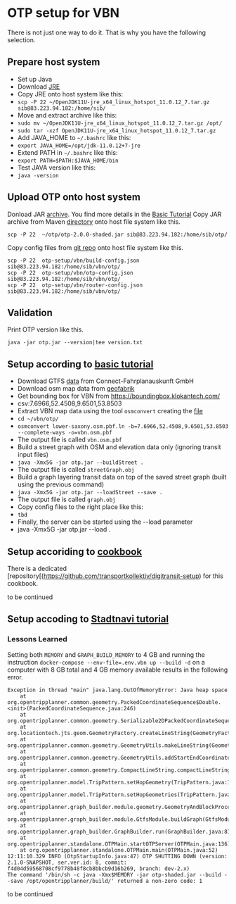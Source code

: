 # OTP setup for VBN
There is not just one way to do it.
That is why you have the following selection.

## Prepare host system
* Set up Java
 * Download [JRE](https://adoptopenjdk.net/?variant=openjdk11&jvmVariant=hotspot)
 * Copy JRE onto host system like this:
  * ```scp -P 22 ~/OpenJDK11U-jre_x64_linux_hotspot_11.0.12_7.tar.gz sib@83.223.94.182:/home/sib/```
 * Move and extract archive like this:
  * ```sudo mv ~/OpenJDK11U-jre_x64_linux_hotspot_11.0.12_7.tar.gz /opt/```
  * ```sudo tar -xzf OpenJDK11U-jre_x64_linux_hotspot_11.0.12_7.tar.gz```
 * Add JAVA_HOME to ```~/.bashrc``` like this:
  * ```export JAVA_HOME=/opt/jdk-11.0.12+7-jre```
 * Extend PATH in ```~/.bashrc``` like this:
  * ```export PATH=$PATH:$JAVA_HOME/bin```
 * Test JAVA version like this:
  * ```java -version```

## Upload OTP onto host system
Donload JAR [archive](https://repo1.maven.org/maven2/org/opentripplanner/otp/2.0.0/).
You find  more details in the [Basic Tutorial](http://docs.opentripplanner.org/en/latest/Basic-Tutorial/)
Copy JAR archive from Maven [directory](https://repo1.maven.org/maven2/org/opentripplanner/otp/2.0.0/) onto host file system like this.

```
scp -P 22  ~/otp/otp-2.0.0-shaded.jar sib@83.223.94.182:/home/sib/otp/
```

Copy config files from [git repo](https://github.com/Stefan-Begerad/otp-setup) onto host file system like this.

```
scp -P 22  otp-setup/vbn/build-config.json sib@83.223.94.182:/home/sib/vbn/otp/
scp -P 22  otp-setup/vbn/otp-config.json sib@83.223.94.182:/home/sib/vbn/otp/
scp -P 22  otp-setup/vbn/router-config.json sib@83.223.94.182:/home/sib/vbn/otp/
```
## Validation
Print OTP version like this.

```
java -jar otp.jar --version|tee version.txt
```

## Setup according to [basic tutorial](http://docs.opentripplanner.org/en/latest/Basic-Tutorial/)
* Download GTFS [data](vbn.gtfs.zip) from Connect-Fahrplanauskunft GmbH
* Download osm map data from [geofabrik](lower-saxony.osm.pbf.ln)
* Get bounding box for VBN from https://boundingbox.klokantech.com/
 * csv:7.6966,52.4508,9.6501,53.8503
* Extract VBN map data using the tool `osmconvert` creating the [file](vbn.osm.pbf)
 * `cd ~/vbn/otp/`
 * `osmconvert lower-saxony.osm.pbf.ln -b=7.6966,52.4508,9.6501,53.8503 --complete-ways -o=vbn.osm.pbf`
 * The output file is called `vbn.osm.pbf`
* Build a street graph with OSM and elevation data only (ignoring transit input files)
 * `java -Xmx5G -jar otp.jar --buildStreet .`
 * The output file is called `streetGraph.obj`
* Build a graph layering transit data on top of the saved street graph (built using the previous command)
 * `java -Xmx5G -jar otp.jar --loadStreet --save .`
 * The output file is called `graph.obj`
* Copy config files to the right place like this:
 * ```tbd```
* Finally, the server can be started using the --load parameter
 * java -Xmx5G -jar otp.jar --load .

## Setup accoriding to [cookbook](https://transportkollektiv.github.io/digitransit-setup/index.html)
There is a dedicated [repository[(https://github.com/transportkollektiv/digitransit-setup) for this cookbook.

to be continued

## Setup accoding to [Stadtnavi tutorial](https://github.com/stadtnavi/stadtnavi-tutorial)

### Lessons Learned
Setting both `MEMORY` and `GRAPH_BUILD_MEMORY` to 4 GB and running the instruction ```docker-compose --env-file=.env.vbn up --build -d``` on a computer with 8 GB total and 4 GB memory available results in the following error.

```
Exception in thread "main" java.lang.OutOfMemoryError: Java heap space
	at org.opentripplanner.common.geometry.PackedCoordinateSequence$Double.<init>(PackedCoordinateSequence.java:246)
	at org.opentripplanner.common.geometry.Serializable2DPackedCoordinateSequenceFactory.create(Serializable2DPackedCoordinateSequenceFactory.java:15)
	at org.locationtech.jts.geom.GeometryFactory.createLineString(GeometryFactory.java:573)
	at org.opentripplanner.common.geometry.GeometryUtils.makeLineString(GeometryUtils.java:53)
	at org.opentripplanner.common.geometry.GeometryUtils.addStartEndCoordinatesToLineString(GeometryUtils.java:71)
	at org.opentripplanner.common.geometry.CompactLineString.compactLineString(CompactLineString.java:110)
	at org.opentripplanner.model.TripPattern.setHopGeometry(TripPattern.java:163)
	at org.opentripplanner.model.TripPattern.setHopGeometries(TripPattern.java:158)
	at org.opentripplanner.graph_builder.module.geometry.GeometryAndBlockProcessor.run(GeometryAndBlockProcessor.java:161)
	at org.opentripplanner.graph_builder.module.GtfsModule.buildGraph(GtfsModule.java:153)
	at org.opentripplanner.graph_builder.GraphBuilder.run(GraphBuilder.java:81)
	at org.opentripplanner.standalone.OTPMain.startOTPServer(OTPMain.java:136)
	at org.opentripplanner.standalone.OTPMain.main(OTPMain.java:52)
12:11:10.329 INFO (OtpStartupInfo.java:47) OTP SHUTTING DOWN (version: 2.1.0-SNAPSHOT, ser.ver.id: 8, commit: f4d04d59568708cf9778b48f8cb8bbcb9d16b269, branch: dev-2.x)
The command '/bin/sh -c java -Xmx$MEMORY -jar otp-shaded.jar --build --save /opt/opentripplanner/build/' returned a non-zero code: 1
```

to be continued